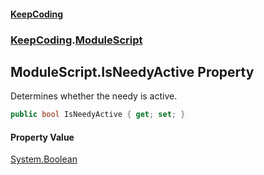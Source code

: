#### [KeepCoding](index.md 'index')
### [KeepCoding](KeepCoding.md 'KeepCoding').[ModuleScript](KeepCoding_ModuleScript.md 'KeepCoding.ModuleScript')
## ModuleScript.IsNeedyActive Property
Determines whether the needy is active.  
```csharp
public bool IsNeedyActive { get; set; }
```
#### Property Value
[System.Boolean](https://docs.microsoft.com/en-us/dotnet/api/System.Boolean 'System.Boolean')

